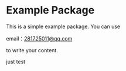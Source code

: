 # Example Package
This is a simple example package. You can use

email：281725011@qq.com

to write your content.

just test